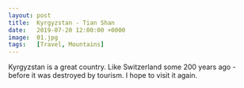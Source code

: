 ```yaml
---
layout: post
title:  Kyrgyzstan - Tian Shan
date:   2019-07-20 12:00:00 +0000
image:  01.jpg
tags:   [Travel, Mountains]
---
```

Kyrgyzstan is a great country. Like Switzerland some 200 years ago - before it was destroyed by tourism. I hope to visit it again.
